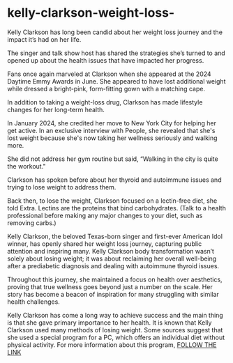 # kelly-clarkson-weight-loss-

Kelly Clarkson has long been candid about her weight loss journey and the impact it’s had on her life.

The singer and talk show host has shared the strategies she’s turned to and opened up about the health issues that have impacted her progress.

Fans once again marveled at Clarkson when she appeared at the 2024 Daytime Emmy Awards in June. She appeared to have lost additional weight while dressed a bright-pink, form-fitting gown with a matching cape.

In addition to taking a weight-loss drug, Clarkson has made lifestyle changes for her long-term health.

In January 2024, she credited her move to New York City for helping her get active. In an exclusive interview with People, she revealed that she's lost weight because she's now taking her wellness seriously and walking more.

She did not address her gym routine but said, “Walking in the city is quite the workout."

Clarkson has spoken before about her thyroid and autoimmune issues and trying to lose weight to address them.

Back then, to lose the weight, Clarkson focused on a lectin-free diet, she told Extra. Lectins are the proteins that bind carbohydrates. (Talk to a health professional before making any major changes to your diet, such as removing carbs.)

Kelly Clarkson, the beloved Texas-born singer and first-ever American Idol winner, has openly shared her weight loss journey, capturing public attention and inspiring many. Kelly Clarkson body transformation wasn’t solely about losing weight; it was about reclaiming her overall well-being after a prediabetic diagnosis and dealing with autoimmune thyroid issues. 

Throughout this journey, she maintained a focus on health over aesthetics, proving that true wellness goes beyond just a number on the scale. Her story has become a beacon of inspiration for many struggling with similar health challenges.

Kelly Clarkson has come a long way to achieve success and the main thing is that she gave primary importance to her health. It is known that Kelly Clarkson used many methods of losing weight. Some sources suggest that she used a special program for a PC, which offers an individual diet without physical activity. For more information about this program, [FOLLOW THE LINK](https://bit.ly/3Uqpg4m)
